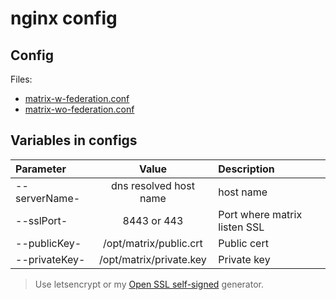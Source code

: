 # nginx config

## Config

Files:
- [matrix-w-federation.conf](https://github.com/shatfel/matrix-template/etc/nginx/matrix-w-federation.conf)
- [matrix-wo-federation.conf](https://github.com/shatfel/matrix-template/etc/nginx/matrix-wo-federation.conf)

## Variables in configs

| Parameter | Value | Description |
|:----------|:-----:|:------------|
|--serverName-|dns resolved host name|host name|
|--sslPort-|8443 or 443|Port where matrix listen SSL|
|--publicKey-|/opt/matrix/public.crt|Public cert|
|--privateKey-|/opt/matrix/private.key|Private key|

> Use letsencrypt or my [Open SSL self-signed](https://github.com/shatfel/openssl-self-signed) generator.